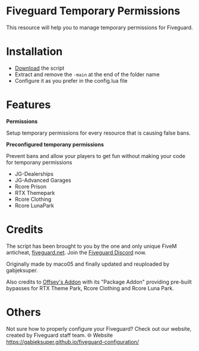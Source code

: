# Fiveguard Temporary Permissions

This resource will help you to manage temporary permissions for Fiveguard.

# Installation

- [Download](https://codeload.github.com/gabjeksuper/fiveguard_temporary_permissions/zip/refs/heads/main) the script
- Extract and remove the ```-main``` at the end of the folder name
- Configure it as you prefer in the config.lua file

# Features

**Permissions**

Setup temporary permissions for every resource that is causing false bans.

**Preconfigured temporany permissions**

Prevent bans and allow your players to get fun without making your code for temporany permissions

- JG-Dealerships
- JG-Advanced Garages
- Rcore Prison
- RTX Themepark
- Rcore Clothing
- Rcore LunaPark

# Credits

The script has been brought to you by the one and only unique FiveM anticheat, [fiveguard.net](https://fiveguard.net/). Join the [Fiveguard Discord](https://www.discord.gg/fiveguard) now. 

Originally made by maco05 and finally updated and reuploaded by gabjeksuper.

Also credits to [Offsey's Addon](https://github.com/OffSey/addon) with its "Package Addon" providing pre-built bypasses for RTX Theme Park, Rcore Clothing and Rcore Luna Park.


# Others

Not sure how to properly configure your Fiveguard? Check out our website, created by Fiveguard staff team.
🌐 Website https://gabjeksuper.github.io/fiveguard-configuration/
